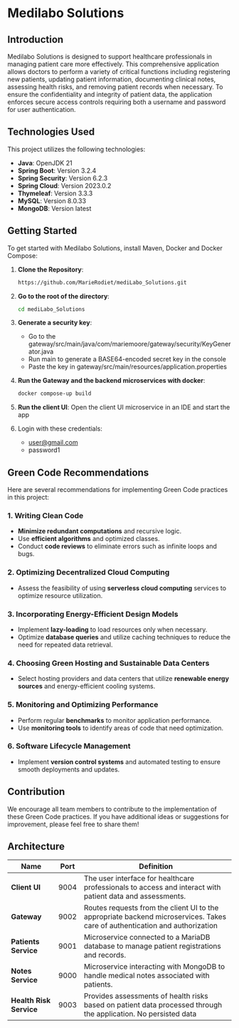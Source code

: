 # Medilabo Solutions

## Introduction
Medilabo Solutions is designed to support healthcare professionals in managing patient care more effectively. This comprehensive application allows doctors to perform a variety of critical functions including registering new patients, updating patient information, documenting clinical notes, assessing health risks, and removing patient records when necessary. To ensure the confidentiality and integrity of patient data, the application enforces secure access controls requiring both a username and password for user authentication.

## Technologies Used
This project utilizes the following technologies:

- **Java**: OpenJDK 21
- **Spring Boot**: Version 3.2.4
- **Spring Security**: Version 6.2.3
- **Spring Cloud**: Version 2023.0.2
- **Thymeleaf**: Version 3.3.3
- **MySQL**: Version 8.0.33
- **MongoDB**: Version latest

## Getting Started
To get started with Medilabo Solutions, install Maven, Docker and Docker Compose:

1. **Clone the Repository**:
   ```bash
   https://github.com/MarieRodiet/mediLabo_Solutions.git
   ```
  
2. **Go to the root of the directory**:
   ```bash
   cd mediLabo_Solutions
    ```

3. **Generate a security key**:
   - Go to the gateway/src/main/java/com/mariemoore/gateway/security/KeyGenerator.java
   - Run main to generate a BASE64-encoded secret key in the console
   - Paste the key in gateway/src/main/resources/application.properties
   
4. **Run the Gateway and the backend microservices with docker**:
   ```bash
   docker compose-up build
   ```
   
5. **Run the client UI**:
   Open the client UI microservice in an IDE and start the app
   
6. Login with these credentials:
   - user@gmail.com
   - password1

   
## Green Code Recommendations
Here are several recommendations for implementing Green Code practices in this project:

### 1. Writing Clean Code
   - **Minimize redundant computations** and recursive logic.
   - Use **efficient algorithms** and optimized classes.
   - Conduct **code reviews** to eliminate errors such as infinite loops and bugs.

### 2. Optimizing Decentralized Cloud Computing
   - Assess the feasibility of using **serverless cloud computing** services to optimize resource utilization.

### 3. Incorporating Energy-Efficient Design Models
   - Implement **lazy-loading** to load resources only when necessary.
   - Optimize **database queries** and utilize caching techniques to reduce the need for repeated data retrieval.

### 4. Choosing Green Hosting and Sustainable Data Centers
   - Select hosting providers and data centers that utilize **renewable energy sources** and energy-efficient cooling systems.

### 5. Monitoring and Optimizing Performance
   - Perform regular **benchmarks** to monitor application performance.
   - Use **monitoring tools** to identify areas of code that need optimization.

### 6. Software Lifecycle Management
   - Implement **version control systems** and automated testing to ensure smooth deployments and updates.

## Contribution
We encourage all team members to contribute to the implementation of these Green Code practices. If you have additional ideas or suggestions for improvement, please feel free to share them!

## Architecture
| Name                | Port | Definition                                                                                         |
|---------------------|------|----------------------------------------------------------------------------------------------------|
| **Client UI**       | 9004 | The user interface for healthcare professionals to access and interact with patient data and assessments.   |
| **Gateway**         | 9002 | Routes requests from the client UI to the appropriate backend microservices. Takes care of authentication and authorization   |
| **Patients Service**| 9001 | Microservice connected to a MariaDB database to manage patient registrations and records.          |
| **Notes Service**   | 9000 | Microservice interacting with MongoDB to handle medical notes associated with patients.            |
| **Health Risk Service** | 9003 | Provides assessments of health risks based on patient data processed through the application. No persisted data     |

